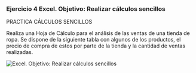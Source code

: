 ### Ejercicio 4 Excel. Objetivo: Realizar cálculos sencillos

PRACTICA CÁLCULOS SENCILLOS

Realiza una Hoja de Cálculo para el análisis de las ventas de una tienda de ropa. Se dispone de la siguiente tabla con algunos de los productos, el precio de compra de estos por parte de la tienda y la cantidad de ventas realizadas.

![Excel. Objetivo: Realizar cálculos sencillos ](https://pruebas.teformas.com/wp-content/uploads/2012/10/ej3a.jpg)
<!--stackedit_data:
eyJoaXN0b3J5IjpbLTE0NjE3NDE4OTNdfQ==
-->